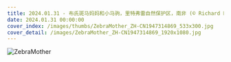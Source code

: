 ```yaml
---
title: 2024.01.31 - 布氏斑马妈妈和小马驹，里特弗雷自然保护区，南非 (© Richard Du Toit/Minden Pictures)
date: 2024.01.31 00:00:00
cover_index: /images/thumbs/ZebraMother_ZH-CN1947314869_533x300.jpg
cover_detail: /images/ZebraMother_ZH-CN1947314869_1920x1080.jpg
---
```


![ZebraMother](/images/ZebraMother_ZH-CN1947314869_1920x1080.jpg)
